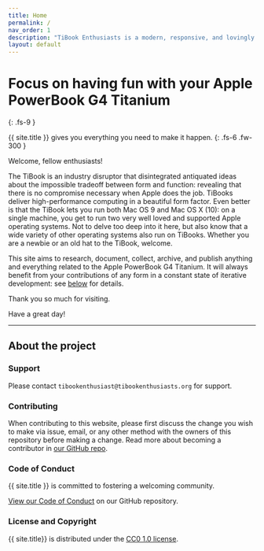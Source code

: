 ```yaml
---
title: Home
permalink: /
nav_order: 1
description: "TiBook Enthusiasts is a modern, responsive, and lovingly maintained website for Apple PowerBook G4 Titanium Enthusiasts"
layout: default
---
```


# Focus on having fun with your Apple PowerBook G4 Titanium
{: .fs-9 }

{{ site.title }} gives you everything you need to make it happen.
{: .fs-6 .fw-300 }

Welcome, fellow enthusiasts!

The TiBook is an industry disruptor that disintegrated antiquated ideas about the impossible tradeoff between form and function: revealing that there is no compromise necessary when Apple does the job. TiBooks deliver high-performance computing in a beautiful form factor. Even better is that the TiBook lets you run both Mac OS 9 and Mac OS X (10): on a single machine, you get to run two very well loved and supported Apple operating systems. Not to delve too deep into it here, but also know that a wide variety of other operating systems also run on TiBooks. Whether you are a newbie or an old hat to the TiBook, welcome.

This site aims to research, document, collect, archive, and publish anything and everything related to the Apple PowerBook G4 Titanium. It will always benefit from your contributions of any form in a constant state of iterative development: see [below](#about-the-project) for details.

Thank you so much for visiting.

Have a great day!

---

## About the project

### Support

Please contact `tibookenthusiast@tibookenthusiasts.org` for support.

### Contributing

When contributing to this website, please first discuss the change you wish to make via issue, email, or any other method with the owners of this repository before making a change. Read more about becoming a contributor in [our GitHub repo](https://github.com/TiBookEnthusiasts/tibookenthusiasts.github.io#contributing).

### Code of Conduct

{{ site.title }} is committed to fostering a welcoming community.

[View our Code of Conduct](https://github.com/TiBookEnthusiasts/tibookenthusiasts.github.io/blob/master/CODE_OF_CONDUCT.md) on our GitHub repository.

### License and Copyright

{{ site.title}} is distributed under the [CC0 1.0 license](https://github.com/TiBookEnthusiasts/tibookenthusiasts.github.io/blob/master/LICENSE.md).
